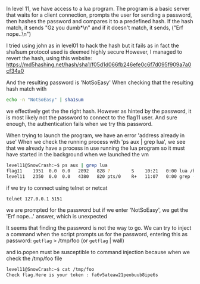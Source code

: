 In level 11, we have access to a lua program.
The program is a basic server that waits for a client connection, prompts the user for sending a password, then hashes the password and compares it to a predefined hash.
If the hash match, it sends "Gz you dumb*\n" and if it doesn't match, it sends, ("Erf nope..\n")

I tried using john as in level01 to hack the hash but it fails as in fact the sha1sum protocol used is deemed highly secure
However, I managed to revert the hash, using this website: https://md5hashing.net/hash/sha1/f05d1d066fb246efe0c6f7d095f909a7a0cf34a0

And the resulting password is 'NotSoEasy'
When checking that the resulting hash match with
```bash
echo -n "NotSoEasy" | sha1sum
```

we effectively get the the right hash. However as hinted by the password, it is most likely not the password to connect to the flag11 user.
And sure enough, the authentication fails when we try this password.

When trying to launch the program, we have an error 'address already in use'
When we check the running process with 'ps aux | grep lua', we see that we already have a process in use running the lua program so it must have started in the background when we launched the vm

```bash
level11@SnowCrash:~$ ps aux | grep lua
flag11    1951  0.0  0.0   2892   828 ?        S    10:21   0:00 lua /home/user/level11/level11.lua
level11   2350  0.0  0.0   4380   820 pts/0    R+   11:07   0:00 grep --color=auto lua
```

if we try to connect using telnet or netcat
```bash
telnet 127.0.0.1 5151
```
we are prompted for the password but if we enter 'NotSoEasy', we get the 'Erf nope...' answer, which is unexpected

It seems that finding the password is not the way to go. We can try to inject a command when the script prompts us for the password, entering this as password:
`getflag` > /tmp/foo (or `getflag` | wall)

and io.popen must be susceptible to command injection because when we check the /tmp/foo file
```bash
level11@SnowCrash:~$ cat /tmp/foo
Check flag.Here is your token : fa6v5ateaw21peobuub8ipe6s
```
